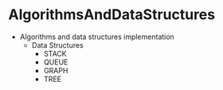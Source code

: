 # AlgorithmsAndDataStructures

- Algorithms and data structures implementation
  - Data Structures
    - STACK
    - QUEUE
    - GRAPH
    - TREE
